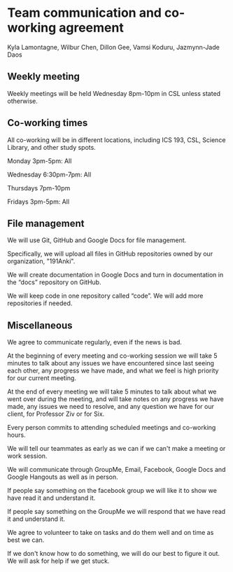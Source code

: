 # Team communication and co-working agreement

Kyla Lamontagne, Wilbur Chen, Dillon Gee, Vamsi Koduru, Jazmynn-Jade Daos

## Weekly meeting

Weekly meetings will be held Wednesday 8pm-10pm in CSL unless stated otherwise.

## Co-working times

All co-working will be in different locations, including ICS 193, CSL, Science Library, and other study spots.

Monday 
3pm-5pm: All

Wednesday 
6:30pm-7pm: All

Thursdays 
7pm-10pm

Fridays 
3pm-5pm: All

## File management

We will use Git, GitHub and Google Docs for file management.

Specifically, we will upload all files in GitHub repositories owned by our organization, "191Anki".

We will create documentation in Google Docs and turn in documentation in the “docs” repository on GitHub.

We will keep code in one repository called “code”. We will add more repositories if needed.

## Miscellaneous

We agree to communicate regularly, even if the news is bad.

At the beginning of every meeting and co-working session we will take 5 minutes to talk about any issues we have encountered since last seeing each other, any progress we have made, and what we feel is high priority for our current meeting.

At the end of every meeting we will take 5 minutes to talk about what we went over during the meeting, and will take notes on any progress we have made, any issues we need to resolve, and any question we have for our client, for Professor Ziv or for Six.

Every person commits to attending scheduled meetings and co-working hours.

We will tell our teammates as early as we can if we can't make a meeting or work session.

We will communicate through GroupMe, Email, Facebook, Google Docs and Google Hangouts as well as in person.

If people say something on the facebook group we will like it to show we have read it and understand it.

If people say something on the GroupMe we will respond that we have read it and understand it.

We agree to volunteer to take on tasks and do them well and on time as best we can.

If we don't know how to do something, we will do our best to figure it out. We will ask for help if we get stuck.

